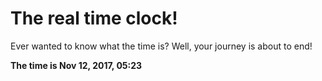 # The real time clock!

Ever wanted to know what the time is? Well, your journey is about to end!

**The time is Nov 12, 2017, 05:23**